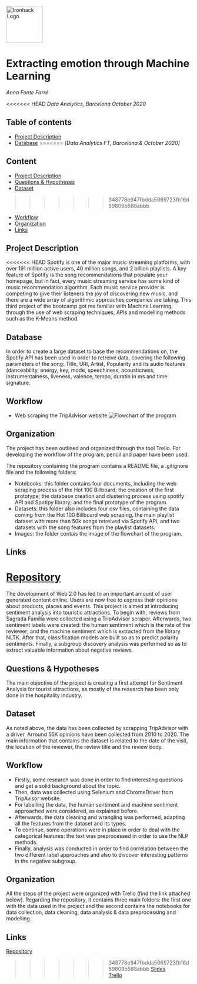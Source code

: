 <img src="https://bit.ly/2VnXWr2" alt="Ironhack Logo" width="100"/>

# Extracting emotion through Machine Learning
*Anna Fonte Farré*

<<<<<<< HEAD
*Data Analytics, Barcelona October 2020*

## Table of contents
- [Project Description](#project-description)
- [Database](#rules)
=======
*[Data Analytics FT, Barcelona & October 2020]*

## Content
- [Project Description](#project-description)
- [Questions & Hypotheses](#questions-hypotheses)
- [Dataset](#dataset)
>>>>>>> 348778e947fbdda5069723fb16d59809b588abbb
- [Workflow](#workflow)
- [Organization](#organization)
- [Links](#links)

## Project Description
<<<<<<< HEAD
Spotify is one of the major music streaming platforms, with over 191 million active users, 40 million songs, and 2 billion playlists. A key feature of Spotify is the song recommendations that populate your homepage, but in fact, every music streaming service has some kind of music recommendation algorithm. Each music service provider is competing to give their listeners the joy of discovering new music, and there are a wide array of algorithmic approaches companies are taking. 
This third project of the bootcamp got me familiar with Machine Learning, through the use of web scraping techniques, APIs and modelling methods such as the K-Means method. 

## Database
In order to create a large dataset to base the recommendations on, the Spotify API has been used in order to retreive data, covering the following parameters of the song: Title, URI, Artist, Popularity and its audio features (danceability, energy, key, mode, speechiness, acousticness, instrumentalness, liveness, valence, tempo, duratin in ms and time signature. 

## Workflow
* Web scraping the TripAdvisor website
![Flowchart of the program](/Images/workflow.png)

## Organization
The project has been outlined and organized through the tool Trello. For developing the workflow of the program, pencil and paper have been used. 

The repository containing the program contains a README file, a .gitignore file and the following folders:
* Notebooks: this folder contains four documents, including the web scraping process of the Hot 100 Billboard; the creation of the first prototype; the database creation and clustering process using spotify API and Spotipy library; and the final prototype of the program. 
* Datasets: this folder also includes four csv files, containing the data coming from the Hot 100 Billboard web scraping, the main playlist dataset with more than 50k songs retreived via Spotify API, and two datasets with the song features from the playlist datasets. 
* Images: the folder contais the image of the flowchart of the program. 

## Links
[Repository](https://github.com/annafonte/nlp-tripadvisor)
=======
The development of Web 2.0 has led to an important amount of user generated content online. Users are now free to express their opinions about products, places and events. This project is aimed at introducing sentiment analysis into touristic attractions. To begin with, reviews from Sagrada Família were collected using a TripAdvisor scraper. Afterwards, two sentiment labels were created: the human sentiment which is the rate of the reviewer; and the machine sentiment which is extracted from the library NLTK. After that, classification models are built so as to predict polarity sentiments. Finally, a subgroup discovery analysis was performed so as to extract valuable information about negative reviews.

## Questions & Hypotheses
The main objective of the project is creating a first attempt for Sentiment Analysis for tourist attractions, as mostly of the research has been only done in the hospitality industry.

## Dataset
As noted above, the data has been collected by scrapping TripAdvisor with a driver. Arround 55K opinions have been collected from 2010 to 2020. The main information that contains the dataset is related to the date of the visit, the location of the reviewer, the review title and the review body. 

## Workflow
- Firstly, some research was done in order to find interesting questions and get a solid background about the topic. 
- Then, data was collected using Selenium and ChromeDriver from TripAvisor website.
- For labelling the data, the human sentiment and machine sentiment approached were considered, as explained before. 
- Afterwards, the data cleaning and wrangling was performed, adapting all the features from the dataset and its types.
- To continue, some operations were in place in order to deal with the categorical features: the text was preprocessed in order to use the NLP methods. 
- Finally, analysis was conducted in order to find correlation between the two different label approaches and also to discover interesting patterns in the negative subgroup.

## Organization
All the steps of the project were organized with Trello (find the link attached below). 
Regarding the repository, it contains three main folders: the first one with the data used in the project and the second contains the notebooks for data collection, data cleaning, data analysis & data preprocessing and modelling. 

## Links
[Repository](https://github.com/annafonte/nlp-tripadvisor)  
>>>>>>> 348778e947fbdda5069723fb16d59809b588abbb
[Slides](https://docs.google.com/presentation/d/10LCIiAuPLG4-P7wrC38O9okiwDCNUKRk8AQqAoWBjno/edit?usp=sharing)  
[Trello](https://trello.com/b/SHjpqP3b/finalproject)  

